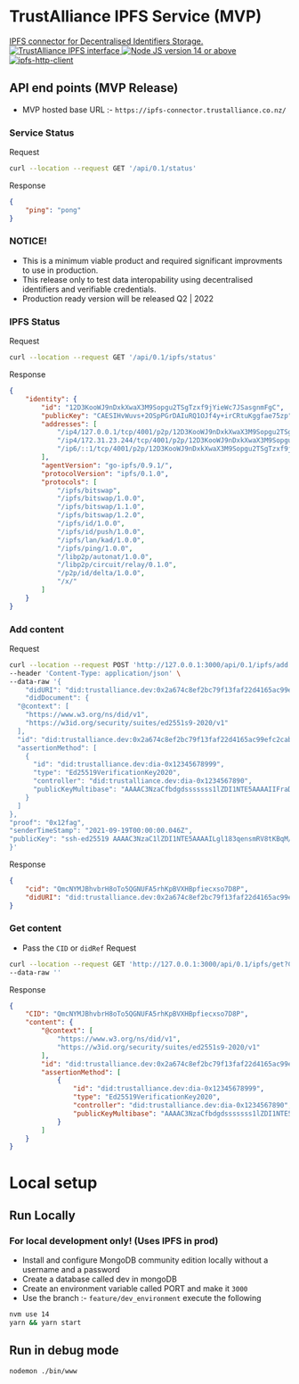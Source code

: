 # TrustAlliance IPFS Service (MVP)
<p>
  <a href="https://trustalliance.co.nz/">
</p>

IPFS connector for  Decentralised Identifiers Storage.
<br>
<a href="https://ipfs.trustalliance.co.nz" target="_blank">
    <img src="https://img.shields.io/badge/trustalliance--ipfs-0.0.1-orange" alt="TrustAlliance IPFS interface">
</a>
<a href="https://ipfs.trustalliance.co.nz" target="_blank">
    <img src="https://img.shields.io/badge/nodejs-14.0-green" alt="Node JS version 14 or above">
</a>
<a href="https://ipfs.trustalliance.co.nz" target="_blank">
    <img src="https://img.shields.io/badge/ipfs--http--client-53.0.0-blue" alt="ipfs-http-client">
</a>

## API end points (MVP Release)
* MVP hosted base URL :- `https://ipfs-connector.trustalliance.co.nz/`
### Service Status
Request
```bash
curl --location --request GET '/api/0.1/status'
```
Response
```json
{
    "ping": "pong"
}
```
### NOTICE!
* This is a minimum viable product and required significant improvments to use in production.
* This release only to test data interopability using decentralised identifiers and verifiable credentials.
* Production ready version will be released Q2 | 2022
### IPFS Status

Request
```bash
curl --location --request GET '/api/0.1/ipfs/status'
```

Response
```json
{
    "identity": {
        "id": "12D3KooWJ9nDxkXwaX3M9Sopgu2TSgTzxf9jYieWc7JSasgnmFgC",
        "publicKey": "CAESIHvWuvs+2OSpPGrDAIuRQ1OJf4y+irCRtuKggfae75zp",
        "addresses": [
            "/ip4/127.0.0.1/tcp/4001/p2p/12D3KooWJ9nDxkXwaX3M9Sopgu2TSgTzxf9jYieWc7JSasgnmFgC",
            "/ip4/172.31.23.244/tcp/4001/p2p/12D3KooWJ9nDxkXwaX3M9Sopgu2TSgTzxf9jYieWc7JSasgnmFgC",
            "/ip6/::1/tcp/4001/p2p/12D3KooWJ9nDxkXwaX3M9Sopgu2TSgTzxf9jYieWc7JSasgnmFgC"
        ],
        "agentVersion": "go-ipfs/0.9.1/",
        "protocolVersion": "ipfs/0.1.0",
        "protocols": [
            "/ipfs/bitswap",
            "/ipfs/bitswap/1.0.0",
            "/ipfs/bitswap/1.1.0",
            "/ipfs/bitswap/1.2.0",
            "/ipfs/id/1.0.0",
            "/ipfs/id/push/1.0.0",
            "/ipfs/lan/kad/1.0.0",
            "/ipfs/ping/1.0.0",
            "/libp2p/autonat/1.0.0",
            "/libp2p/circuit/relay/0.1.0",
            "/p2p/id/delta/1.0.0",
            "/x/"
        ]
    }
}
```

### Add content
Request
```bash
curl --location --request POST 'http://127.0.0.1:3000/api/0.1/ipfs/add' \
--header 'Content-Type: application/json' \
--data-raw '{
    "didURI": "did:trustalliance.dev:0x2a674c8ef2bc79f13faf22d4165ac99efc2cabe6e3194c0a58336fed7c56b1b3",
    "didDocument": {
  "@context": [
    "https://www.w3.org/ns/did/v1",
    "https://w3id.org/security/suites/ed2551s9-2020/v1"
  ],
  "id": "did:trustalliance.dev:0x2a674c8ef2bc79f13faf22d4165ac99efc2cabe6e3194c0a58336fed7c56b1b3",
  "assertionMethod": [
    {
      "id": "did:trustalliance.dev:dia-0x12345678999",
      "type": "Ed25519VerificationKey2020", 
      "controller": "did:trustalliance.dev:dia-0x1234567890",
      "publicKeyMultibase": "AAAAC3NzaCfbdgdsssssss1lZDI1NTE5AAAAIIFraDC1HgOAg22wwwyaRuFvCTcL+N3yeBH/tN+zUI"
    }
  ]
},
"proof": "0x12fag",
"senderTimeStamp": "2021-09-19T00:00:00.046Z",
"publicKey": "ssh-ed25519 AAAAC3NzaC1lZDI1NTE5AAAAILgl183qensmRV8tKBqM/E2GSEuQGLV883tAecMhuNUu gayan@tb-gayan"
}'
```
Response
```json
{
    "cid": "QmcNYMJBhvbrH8oTo5QGNUFA5rhKpBVXHBpfiecxso7D8P",
    "didURI": "did:trustalliance.dev:0x2a674c8ef2bc79f13faf22d4165ac99efc2cabe6e3194c0a58336fed7c56b1b3"
}
```

### Get content
* Pass the `CID` or `didRef`
Request
```bash
curl --location --request GET 'http://127.0.0.1:3000/api/0.1/ipfs/get?CID=QmcNYMJBhvbrH8oTo5QGNUFA5rhKpBVXHBpfiecxso7D8P' \
--data-raw ''
```

Response
```json
{
    "CID": "QmcNYMJBhvbrH8oTo5QGNUFA5rhKpBVXHBpfiecxso7D8P",
    "content": {
        "@context": [
            "https://www.w3.org/ns/did/v1",
            "https://w3id.org/security/suites/ed2551s9-2020/v1"
        ],
        "id": "did:trustalliance.dev:0x2a674c8ef2bc79f13faf22d4165ac99efc2cabe6e3194c0a58336fed7c56b1b3",
        "assertionMethod": [
            {
                "id": "did:trustalliance.dev:dia-0x12345678999",
                "type": "Ed25519VerificationKey2020",
                "controller": "did:trustalliance.dev:dia-0x1234567890",
                "publicKeyMultibase": "AAAAC3NzaCfbdgdsssssss1lZDI1NTE5AAAAIIFraDC1HgOAg22wwwyaRuFvCTcL+N3yeBH/tN+zUI"
            }
        ]
    }
}
```

# Local setup
## Run Locally

### For local development only! (Uses IPFS in prod)
* Install and configure MongoDB community edition locally without a username and a password
* Create a database called dev in mongoDB
* Create an environment variable called PORT and make it `3000`
* Use the branch :- `feature/dev_environment`
execute  the following

```bash
nvm use 14
yarn && yarn start
```

## Run in debug mode
```bash
nodemon ./bin/www
```